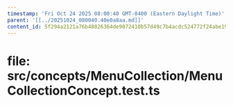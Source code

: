 ```yaml
---
timestamp: 'Fri Oct 24 2025 08:00:40 GMT-0400 (Eastern Daylight Time)'
parent: '[[../20251024_080040.40e0a8aa.md]]'
content_id: 5f294a2121a76b48026364de9072410b57d49c7b4acdc524772f24abe199d444
---
```


# file: src/concepts/MenuCollection/MenuCollectionConcept.test.ts

```typescript
```
